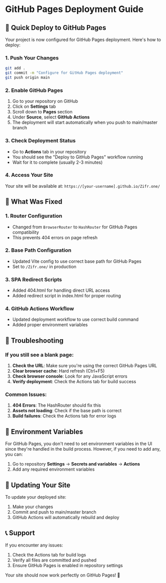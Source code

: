 # GitHub Pages Deployment Guide

## 🚀 Quick Deploy to GitHub Pages

Your project is now configured for GitHub Pages deployment. Here's how to deploy:

### 1. Push Your Changes

```bash
git add .
git commit -m "Configure for GitHub Pages deployment"
git push origin main
```

### 2. Enable GitHub Pages

1. Go to your repository on GitHub
2. Click on **Settings** tab
3. Scroll down to **Pages** section
4. Under **Source**, select **GitHub Actions**
5. The deployment will start automatically when you push to main/master branch

### 3. Check Deployment Status

- Go to **Actions** tab in your repository
- You should see the "Deploy to GitHub Pages" workflow running
- Wait for it to complete (usually 2-3 minutes)

### 4. Access Your Site

Your site will be available at: `https://[your-username].github.io/Zifr.one/`

## 🔧 What Was Fixed

### 1. Router Configuration

- Changed from `BrowserRouter` to `HashRouter` for GitHub Pages compatibility
- This prevents 404 errors on page refresh

### 2. Base Path Configuration

- Updated Vite config to use correct base path for GitHub Pages
- Set to `/Zifr.one/` in production

### 3. SPA Redirect Scripts

- Added 404.html for handling direct URL access
- Added redirect script in index.html for proper routing

### 4. GitHub Actions Workflow

- Updated deployment workflow to use correct build command
- Added proper environment variables

## 🐛 Troubleshooting

### If you still see a blank page:

1. **Check the URL**: Make sure you're using the correct GitHub Pages URL
2. **Clear browser cache**: Hard refresh (Ctrl+F5)
3. **Check browser console**: Look for any JavaScript errors
4. **Verify deployment**: Check the Actions tab for build success

### Common Issues:

1. **404 Errors**: The HashRouter should fix this
2. **Assets not loading**: Check if the base path is correct
3. **Build failures**: Check the Actions tab for error logs

## 📝 Environment Variables

For GitHub Pages, you don't need to set environment variables in the UI since they're handled in the build process. However, if you need to add any, you can:

1. Go to repository **Settings** → **Secrets and variables** → **Actions**
2. Add any required environment variables

## 🔄 Updating Your Site

To update your deployed site:

1. Make your changes
2. Commit and push to main/master branch
3. GitHub Actions will automatically rebuild and deploy

## 📞 Support

If you encounter any issues:

1. Check the Actions tab for build logs
2. Verify all files are committed and pushed
3. Ensure GitHub Pages is enabled in repository settings

Your site should now work perfectly on GitHub Pages! 🎉
